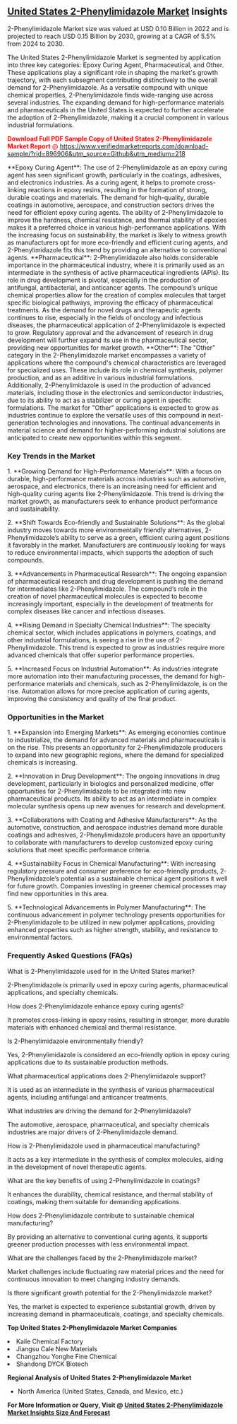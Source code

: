 <h2><a href="https://www.verifiedmarketreports.com/download-sample/?rid=896906&amp;utm_source=Github&amp;utm_medium=218" target="_blank">United States 2-Phenylimidazole Market</a> Insights</h2><p>2-Phenylimidazole Market size was valued at USD 0.10 Billion in 2022 and is projected to reach USD 0.15 Billion by 2030, growing at a CAGR of 5.5% from 2024 to 2030.</p><p><p>The United States 2-Phenylimidazole Market is segmented by application into three key categories: Epoxy Curing Agent, Pharmaceutical, and Other. These applications play a significant role in shaping the market's growth trajectory, with each subsegment contributing distinctively to the overall demand for 2-Phenylimidazole. As a versatile compound with unique chemical properties, 2-Phenylimidazole finds wide-ranging use across several industries. The expanding demand for high-performance materials and pharmaceuticals in the United States is expected to further accelerate the adoption of 2-Phenylimidazole, making it a crucial component in various industrial formulations.</p> <p><p><span class=""><span style="color: #ff0000;"><strong>Download Full PDF Sample Copy of United States 2-Phenylimidazole Market Report</strong> @ </span><a href="https://www.verifiedmarketreports.com/download-sample/?rid=896906&amp;utm_source=Github&amp;utm_medium=218" target="_blank">https://www.verifiedmarketreports.com/download-sample/?rid=896906&amp;utm_source=Github&amp;utm_medium=218</a></span></p></p> <p>**Epoxy Curing Agent**: The use of 2-Phenylimidazole as an epoxy curing agent has seen significant growth, particularly in the coatings, adhesives, and electronics industries. As a curing agent, it helps to promote cross-linking reactions in epoxy resins, resulting in the formation of strong, durable coatings and materials. The demand for high-quality, durable coatings in automotive, aerospace, and construction sectors drives the need for efficient epoxy curing agents. The ability of 2-Phenylimidazole to improve the hardness, chemical resistance, and thermal stability of epoxies makes it a preferred choice in various high-performance applications. With the increasing focus on sustainability, the market is likely to witness growth as manufacturers opt for more eco-friendly and efficient curing agents, and 2-Phenylimidazole fits this trend by providing an alternative to conventional agents. **Pharmaceutical**: 2-Phenylimidazole also holds considerable importance in the pharmaceutical industry, where it is primarily used as an intermediate in the synthesis of active pharmaceutical ingredients (APIs). Its role in drug development is pivotal, especially in the production of antifungal, antibacterial, and anticancer agents. The compound’s unique chemical properties allow for the creation of complex molecules that target specific biological pathways, improving the efficacy of pharmaceutical treatments. As the demand for novel drugs and therapeutic agents continues to rise, especially in the fields of oncology and infectious diseases, the pharmaceutical application of 2-Phenylimidazole is expected to grow. Regulatory approval and the advancement of research in drug development will further expand its use in the pharmaceutical sector, providing new opportunities for market growth. **Other**: The "Other" category in the 2-Phenylimidazole market encompasses a variety of applications where the compound's chemical characteristics are leveraged for specialized uses. These include its role in chemical synthesis, polymer production, and as an additive in various industrial formulations. Additionally, 2-Phenylimidazole is used in the production of advanced materials, including those in the electronics and semiconductor industries, due to its ability to act as a stabilizer or curing agent in specific formulations. The market for "Other" applications is expected to grow as industries continue to explore the versatile uses of this compound in next-generation technologies and innovations. The continual advancements in material science and demand for higher-performing industrial solutions are anticipated to create new opportunities within this segment. <h3>Key Trends in the Market</h3> <p>1. **Growing Demand for High-Performance Materials**: With a focus on durable, high-performance materials across industries such as automotive, aerospace, and electronics, there is an increasing need for efficient and high-quality curing agents like 2-Phenylimidazole. This trend is driving the market growth, as manufacturers seek to enhance product performance and sustainability.</p> <p>2. **Shift Towards Eco-friendly and Sustainable Solutions**: As the global industry moves towards more environmentally friendly alternatives, 2-Phenylimidazole’s ability to serve as a green, efficient curing agent positions it favorably in the market. Manufacturers are continuously looking for ways to reduce environmental impacts, which supports the adoption of such compounds.</p> <p>3. **Advancements in Pharmaceutical Research**: The ongoing expansion of pharmaceutical research and drug development is pushing the demand for intermediates like 2-Phenylimidazole. The compound’s role in the creation of novel pharmaceutical molecules is expected to become increasingly important, especially in the development of treatments for complex diseases like cancer and infectious diseases.</p> <p>4. **Rising Demand in Specialty Chemical Industries**: The specialty chemical sector, which includes applications in polymers, coatings, and other industrial formulations, is seeing a rise in the use of 2-Phenylimidazole. This trend is expected to grow as industries require more advanced chemicals that offer superior performance properties.</p> <p>5. **Increased Focus on Industrial Automation**: As industries integrate more automation into their manufacturing processes, the demand for high-performance materials and chemicals, such as 2-Phenylimidazole, is on the rise. Automation allows for more precise application of curing agents, improving the consistency and quality of the final product.</p> <h3>Opportunities in the Market</h3> <p>1. **Expansion into Emerging Markets**: As emerging economies continue to industrialize, the demand for advanced materials and pharmaceuticals is on the rise. This presents an opportunity for 2-Phenylimidazole producers to expand into new geographic regions, where the demand for specialized chemicals is increasing.</p> <p>2. **Innovation in Drug Development**: The ongoing innovations in drug development, particularly in biologics and personalized medicine, offer opportunities for 2-Phenylimidazole to be integrated into new pharmaceutical products. Its ability to act as an intermediate in complex molecular synthesis opens up new avenues for research and development.</p> <p>3. **Collaborations with Coating and Adhesive Manufacturers**: As the automotive, construction, and aerospace industries demand more durable coatings and adhesives, 2-Phenylimidazole producers have an opportunity to collaborate with manufacturers to develop customized epoxy curing solutions that meet specific performance criteria.</p> <p>4. **Sustainability Focus in Chemical Manufacturing**: With increasing regulatory pressure and consumer preference for eco-friendly products, 2-Phenylimidazole’s potential as a sustainable chemical agent positions it well for future growth. Companies investing in greener chemical processes may find new opportunities in this area.</p> <p>5. **Technological Advancements in Polymer Manufacturing**: The continuous advancement in polymer technology presents opportunities for 2-Phenylimidazole to be utilized in new polymer applications, providing enhanced properties such as higher strength, stability, and resistance to environmental factors.</p> <h3>Frequently Asked Questions (FAQs)</h3> <p>What is 2-Phenylimidazole used for in the United States market?</p> <p>2-Phenylimidazole is primarily used in epoxy curing agents, pharmaceutical applications, and specialty chemicals.</p> <p>How does 2-Phenylimidazole enhance epoxy curing agents?</p> <p>It promotes cross-linking in epoxy resins, resulting in stronger, more durable materials with enhanced chemical and thermal resistance.</p> <p>Is 2-Phenylimidazole environmentally friendly?</p> <p>Yes, 2-Phenylimidazole is considered an eco-friendly option in epoxy curing applications due to its sustainable production methods.</p> <p>What pharmaceutical applications does 2-Phenylimidazole support?</p> <p>It is used as an intermediate in the synthesis of various pharmaceutical agents, including antifungal and anticancer treatments.</p> <p>What industries are driving the demand for 2-Phenylimidazole?</p> <p>The automotive, aerospace, pharmaceutical, and specialty chemicals industries are major drivers of 2-Phenylimidazole demand.</p> <p>How is 2-Phenylimidazole used in pharmaceutical manufacturing?</p> <p>It acts as a key intermediate in the synthesis of complex molecules, aiding in the development of novel therapeutic agents.</p> <p>What are the key benefits of using 2-Phenylimidazole in coatings?</p> <p>It enhances the durability, chemical resistance, and thermal stability of coatings, making them suitable for demanding applications.</p> <p>How does 2-Phenylimidazole contribute to sustainable chemical manufacturing?</p> <p>By providing an alternative to conventional curing agents, it supports greener production processes with less environmental impact.</p> <p>What are the challenges faced by the 2-Phenylimidazole market?</p> <p>Market challenges include fluctuating raw material prices and the need for continuous innovation to meet changing industry demands.</p> <p>Is there significant growth potential for the 2-Phenylimidazole market?</p> <p>Yes, the market is expected to experience substantial growth, driven by increasing demand in pharmaceuticals, coatings, and specialty chemicals.</p> </p><p><strong>Top United States 2-Phenylimidazole Market Companies</strong></p><div data-test-id=""><p><li>Kaile Chemical Factory</li><li> Jiangsu Cale New Materials</li><li> Changzhou Yonghe Fine Chemical</li><li> Shandong DYCK Biotech</li></p><div><strong>Regional Analysis of&nbsp;United States 2-Phenylimidazole Market</strong></div><ul><li dir="ltr"><p dir="ltr">North America&nbsp;(United States, Canada, and Mexico, etc.)</p></li></ul><p><strong>For More Information or Query, Visit @&nbsp;</strong><strong><a href="https://www.verifiedmarketreports.com/product/2-phenylimidazole-market/?utm_source=Github&amp;utm_medium=218" target="_blank">United States 2-Phenylimidazole Market Insights Size And Forecast</a></strong></p></div>
